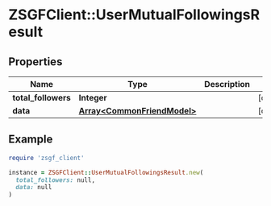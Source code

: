 # ZSGFClient::UserMutualFollowingsResult

## Properties

| Name | Type | Description | Notes |
| ---- | ---- | ----------- | ----- |
| **total_followers** | **Integer** |  | [optional] |
| **data** | [**Array&lt;CommonFriendModel&gt;**](CommonFriendModel.md) |  | [optional] |

## Example

```ruby
require 'zsgf_client'

instance = ZSGFClient::UserMutualFollowingsResult.new(
  total_followers: null,
  data: null
)
```

